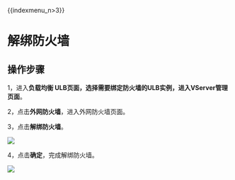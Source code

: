 {{indexmenu_n>3}}


# 解绑防火墙



## 操作步骤

1，进入**负载均衡 ULB页面，**选择需要绑定防火墙的ULB实例，进入**VServer管理页面**。

2，点击**外网防火墙**，进入外网防火墙页面。

3，点击**解绑防火墙**。

![](https://static.ucloud.cn/7641d82eaaa64ccbb4cbdb0957f62d3d.png)

4，点击**确定**，完成解绑防火墙。 

 [![](https://static.ucloud.cn/708409d71c0a4a8c8d1fbd6fe3417b36.png)](https://github.com/UCloudDocs/UCloud-document/issues/3)
